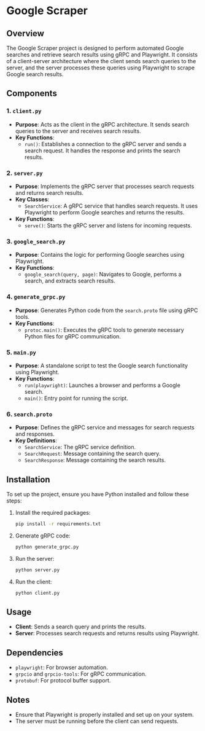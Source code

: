 # Google Scraper

## Overview

The Google Scraper project is designed to perform automated Google searches and retrieve search results using gRPC and Playwright. It consists of a client-server architecture where the client sends search queries to the server, and the server processes these queries using Playwright to scrape Google search results.

## Components

### 1. `client.py`

- **Purpose**: Acts as the client in the gRPC architecture. It sends search queries to the server and receives search results.
- **Key Functions**:
  - `run()`: Establishes a connection to the gRPC server and sends a search request. It handles the response and prints the search results.

### 2. `server.py`

- **Purpose**: Implements the gRPC server that processes search requests and returns search results.
- **Key Classes**:
  - `SearchService`: A gRPC service that handles search requests. It uses Playwright to perform Google searches and returns the results.
- **Key Functions**:
  - `serve()`: Starts the gRPC server and listens for incoming requests.

### 3. `google_search.py`

- **Purpose**: Contains the logic for performing Google searches using Playwright.
- **Key Functions**:
  - `google_search(query, page)`: Navigates to Google, performs a search, and extracts search results.

### 4. `generate_grpc.py`

- **Purpose**: Generates Python code from the `search.proto` file using gRPC tools.
- **Key Functions**:
  - `protoc.main()`: Executes the gRPC tools to generate necessary Python files for gRPC communication.

### 5. `main.py`

- **Purpose**: A standalone script to test the Google search functionality using Playwright.
- **Key Functions**:
  - `run(playwright)`: Launches a browser and performs a Google search.
  - `main()`: Entry point for running the script.

### 6. `search.proto`

- **Purpose**: Defines the gRPC service and messages for search requests and responses.
- **Key Definitions**:
  - `SearchService`: The gRPC service definition.
  - `SearchRequest`: Message containing the search query.
  - `SearchResponse`: Message containing the search results.

## Installation

To set up the project, ensure you have Python installed and follow these steps:

1. Install the required packages:
   ```bash
   pip install -r requirements.txt
   ```

2. Generate gRPC code:
   ```bash
   python generate_grpc.py
   ```

3. Run the server:
   ```bash
   python server.py
   ```

4. Run the client:
   ```bash
   python client.py
   ```

## Usage

- **Client**: Sends a search query and prints the results.
- **Server**: Processes search requests and returns results using Playwright.

## Dependencies

- `playwright`: For browser automation.
- `grpcio` and `grpcio-tools`: For gRPC communication.
- `protobuf`: For protocol buffer support.

## Notes

- Ensure that Playwright is properly installed and set up on your system.
- The server must be running before the client can send requests.

